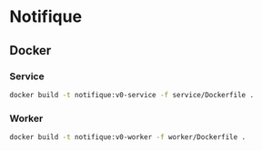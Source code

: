 # Notifique


## Docker

### Service

```bash
docker build -t notifique:v0-service -f service/Dockerfile .
```

### Worker

```bash
docker build -t notifique:v0-worker -f worker/Dockerfile .
```
